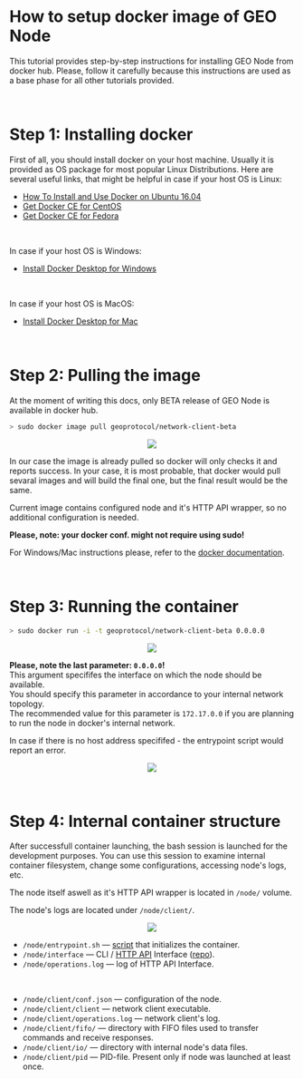 

# How to setup docker image of GEO Node

This tutorial provides step-by-step instructions for installing GEO Node from docker hub.
Please, follow it carefully because this instructions are used as a base phase for all other tutorials provided.

<br/>

# Step 1: Installing docker
First of all, you should install docker on your host machine.
Usually it is provided as OS package for most popular Linux Distributions.
Here are several useful links, that might be helpful in case if your host OS is Linux:

* [How To Install and Use Docker on Ubuntu 16.04](https://www.digitalocean.com/community/tutorials/how-to-install-and-use-docker-on-ubuntu-16-04)
* [Get Docker CE for CentOS](https://docs.docker.com/install/linux/docker-ce/centos/)
* [Get Docker CE for Fedora](https://docs.docker.com/install/linux/docker-ce/fedora/)

<br/>

In case if your host OS is Windows:
* [Install Docker Desktop for Windows](https://docs.docker.com/docker-for-windows/install/)

<br/>

In case if your host OS is MacOS:
* [Install Docker Desktop for Mac](https://docs.docker.com/docker-for-mac/install/index.html)

<br/>

# Step 2: Pulling the image
At the moment of writing this docs, only BETA release of GEO Node is available in docker hub.

```bash
> sudo docker image pull geoprotocol/network-client-beta
```

<p align="center">
  <img src="https://github.com/GEO-Protocol/Documentation/blob/master/client/tutorials/1-docker-initialisation/resources/1.png">
</p>

In our case the image is already pulled so docker will only checks it and reports success.
In your case, it is most probable, that docker would pull sevaral images and will build the final one, but the final result would be the same.

Current image contains configured node and it's HTTP API wrapper, so no additional configuration is needed.

**Please, note: your docker conf. might not require using sudo!**

For Windows/Mac instructions please, refer to the [docker documentation](https://docs.docker.com/).

<br/>

# Step 3: Running the container

```bash
> sudo docker run -i -t geoprotocol/network-client-beta 0.0.0.0
```

<p align="center">
  <img src="https://github.com/GEO-Protocol/Documentation/blob/master/client/tutorials/1-docker-initialisation/resources/2.png">
</p>

**Please, note the last parameter: `0.0.0.0`!** <br/>
This argument specififes the interface on which the node should be available. <br/>
You should specify this parameter in accordance to your internal network topology. <br/>
The recommended value for this parameter is `172.17.0.0` if you are planning to run the node in docker's internal network.

In case if there is no host address specififed - the entrypoint script would report an error.

<p align="center">
  <img src="https://github.com/GEO-Protocol/Documentation/blob/master/client/tutorials/1-docker-initialisation/resources/3.png">
</p>

<br/>

# Step 4: Internal container structure

After successfull container launching, the bash session is launched for the development purposes.
You can use this session to examine internal container filesystem, change some configurations, accessing node's logs, etc.

The node itself aswell as it's HTTP API wrapper is located in `/node/` volume.

The node's logs are located under `/node/client/`.

<p align="center">
  <img src="https://github.com/GEO-Protocol/Documentation/blob/master/client/tutorials/1-docker-initialisation/resources/5.png">
</p>

* `/node/entrypoint.sh` — [script](https://github.com/GEO-Protocol/docker-client/blob/master/node/entrypoint.sh) that initializes the container.
* `/node/interface` — CLI / [HTTP API](https://github.com/GEO-Protocol/Documentation/tree/master/client/api-http) Interface ([repo](https://github.com/GEO-Protocol/GEO-node-CLI)).
* `/node/operations.log` — log of HTTP API Interface.

<br/>

* `/node/client/conf.json` — configuration of the node.
* `/node/client/client` — network client executable.
* `/node/client/operations.log` — network client's log.
* `/node/client/fifo/` — directory with FIFO files used to transfer commands and receive responses.
* `/node/client/io/` — directory with internal node's data files.
* `/node/client/pid` — PID-file. Present only if node was launched at least once.
